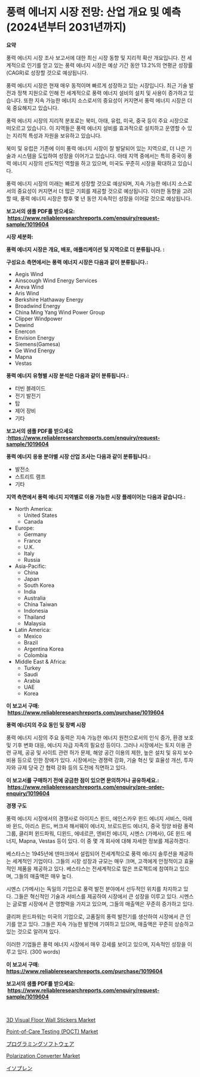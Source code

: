 <p><h1>풍력 에너지 시장 전망: 산업 개요 및 예측 (2024년부터 2031년까지)</h1></p><p><strong>요약</strong></p>
<p><p>풍력 에너지 시장 조사 보고서에 대한 최신 시장 동향 및 지리적 확산 개요입니다. 전 세계적으로 인기를 얻고 있는 풍력 에너지 시장은 예상 기간 동안 13.2%의 연평균 성장률(CAGR)로 성장할 것으로 예상됩니다.</p><p>풍력 에너지 시장은 현재 매우 동적이며 빠르게 성장하고 있는 시장입니다. 최근 기술 발전과 정책 지원으로 인해 전 세계적으로 풍력 에너지 설비의 설치 및 사용이 증가하고 있습니다. 또한 지속 가능한 에너지 소스로서의 중요성이 커지면서 풍력 에너지 시장은 더욱 중요해지고 있습니다.</p><p>풍력 에너지 시장의 지리적 분포로는 북미, 아태, 유럽, 미국, 중국 등이 주요 시장으로 떠오르고 있습니다. 이 지역들은 풍력 에너지 설비를 효과적으로 설치하고 운영할 수 있는 지리적 특성과 자원을 보유하고 있습니다.</p><p>북미 및 유럽은 기존에 이미 풍력 에너지 시장이 잘 발달되어 있는 지역으로, 더 나은 기술과 시스템을 도입하여 성장을 이어가고 있습니다. 아태 지역 중에서는 특히 중국이 풍력 에너지 시장의 선도적인 역할을 하고 있으며, 미국도 꾸준히 시장을 확대하고 있습니다.</p><p>풍력 에너지 시장의 미래는 빠르게 성장할 것으로 예상되며, 지속 가능한 에너지 소스로서의 중요성이 커지면서 더 많은 기회를 제공할 것으로 예상됩니다. 이러한 동향을 고려할 때, 풍력 에너지 시장은 향후 몇 년 동안 지속적인 성장을 이어갈 것으로 예상됩니다.</p></p>
<p><strong>보고서의 샘플 PDF를 받으세요: &nbsp;<a href="https://www.reliableresearchreports.com/enquiry/request-sample/1019604">https://www.reliableresearchreports.com/enquiry/request-sample/1019604</a></strong></p>
<p><strong>시장 세분화:</strong></p>
<p><strong> 풍력 에너지 시장은 개요, 배포, 애플리케이션 및 지역으로 더 분류됩니다. :</strong></p>
<p><strong>구성요소 측면에서는 풍력 에너지 시장은 다음과 같이 분류됩니다.:</strong></p>
<p><ul><li>Aegis Wind</li><li>Ainscough Wind Energy Services</li><li>Areva Wind</li><li>Aris Wind</li><li>Berkshire Hathaway Energy</li><li>Broadwind Energy</li><li>China Ming Yang Wind Power Group</li><li>Clipper Windpower</li><li>Dewind</li><li>Enercon</li><li>Envision Energy</li><li>Siemens(Gamesa)</li><li>Ge Wind Energy</li><li>Mapna</li><li>Vestas</li></ul></p>
<p><strong> 풍력 에너지 유형별 시장 분석은 다음과 같이 분류됩니다.:</strong></p>
<p><ul><li>터빈 블레이드</li><li>전기 발전기</li><li>탑</li><li>제어 장비</li><li>기타</li></ul></p>
<p><strong>보고서의 샘플 PDF를 받으세요 :<a href="https://www.reliableresearchreports.com/enquiry/request-sample/1019604">https://www.reliableresearchreports.com/enquiry/request-sample/1019604</a></strong></p>
<p><strong> 풍력 에너지 응용 분야별 시장 산업 조사는 다음과 같이 분류됩니다.:</strong></p>
<p><ul><li>발전소</li><li>스트리트 램프</li><li>기타</li></ul></p>
<p><strong>지역 측면에서 풍력 에너지 지역별로 이용 가능한 시장 플레이어는 다음과 같습니다.:</strong></p>
<p><ul>
    <li>
        North America:
        <ul>
            <li>United States</li>
            <li>Canada</li>
        </ul>
    </li>
    <li>
        Europe:
        <ul>
            <li>Germany</li>
            <li>France</li>
            <li>U.K.</li>
            <li>Italy</li>
            <li>Russia</li>
        </ul>
    </li>
    <li>
        Asia-Pacific:
        <ul>
            <li>China</li>
            <li>Japan</li>
            <li>South Korea</li>
            <li>India</li>
            <li>Australia</li>
            <li>China Taiwan</li>
            <li>Indonesia</li>
            <li>Thailand</li>
            <li>Malaysia</li>
        </ul>
    </li>
    <li>
        Latin America:
        <ul>
            <li>Mexico</li>
            <li>Brazil</li>
            <li>Argentina Korea</li>
            <li>Colombia</li>
        </ul>
    </li>
    <li>
        Middle East & Africa:
        <ul>
            <li>Turkey</li>
            <li>Saudi</li>
            <li>Arabia</li>
            <li>UAE</li>
            <li>Korea</li>
        </ul>
    </li>
    </ul></p>
<p><strong>이 보고서 구매: &nbsp;<a href="https://www.reliableresearchreports.com/purchase/1019604">https://www.reliableresearchreports.com/purchase/1019604</a></strong></p>
<p><strong>풍력 에너지의 주요 동인 및 장벽 시장</strong></p>
<p><p>풍력 에너지 시장의 주요 동력은 지속 가능한 에너지 원천으로서의 인식 증가, 환경 보호 및 기후 변화 대응, 에너지 자급 자족의 필요성 등이다. 그러나 시장에서는 토지 이용 관련 규제, 공공 및 사이트 관련 허가 문제, 해양 공간 이용의 제한, 높은 설치 및 유지 보수 비용 등으로 인한 장애가 있다. 시장에서는 경쟁력 강화, 기술 혁신 및 효율성 개선, 투자자와 규제 당국 간 협력 강화 등의 도전에 직면하고 있다.</p></p>
<p><strong>이 보고서를 구매하기 전에 궁금한 점이 있으면 문의하거나 공유하세요.: &nbsp;<a href="https://www.reliableresearchreports.com/enquiry/pre-order-enquiry/1019604">https://www.reliableresearchreports.com/enquiry/pre-order-enquiry/1019604</a></strong></p>
<p><strong>경쟁 구도</strong></p>
<p><p>풍력 에너지 시장에서의 경쟁사로 아이지스 윈드, 에인스카우 윈드 에너지 서비스, 아레바 윈드, 아리스 윈드, 버크셔 해서웨이 에너지, 브로드윈드 에너지, 중국 밍양 바람 풍력 그룹, 클리퍼 윈드파워, 디윈드, 에네르콘, 엔비전 에너지, 시멘스 (가메사), GE 윈드 에너지, Mapna, Vestas 등이 있다. 이 중 몇 개 회사에 대해 자세한 정보를 제공하겠다.</p><p>베스타스는 1945년에 덴마크에서 설립되어 전세계적으로 풍력 에너지 솔루션을 제공하는 세계적인 기업이다. 그들의 시장 성장과 규모는 매우 크며, 고객에게 안정적이고 효율적인 제품을 제공하고 있다. 베스타스는 전세계적으로 많은 프로젝트에 참여하고 있으며, 그들의 매출액은 매우 높다.</p><p>시멘스 (가메사)는 독일의 기업으로 풍력 발전 분야에서 선두적인 위치를 차지하고 있다. 그들은 혁신적인 기술과 서비스를 제공하여 시장에서 큰 성장을 이루고 있다. 시멘스는 글로벌 시장에서 큰 영향력을 가지고 있으며, 그들의 매출액은 꾸준히 증가하고 있다.</p><p>클리퍼 윈드파워는 미국의 기업으로, 고품질의 풍력 발전기를 생산하여 시장에서 큰 인기를 얻고 있다. 그들은 지속 가능한 발전에 기여하고 있으며, 매출액은 꾸준히 상승하고 있는 것으로 알려져 있다.</p><p>이러한 기업들은 풍력 에너지 시장에서 매우 강세를 보이고 있으며, 지속적인 성장을 이루고 있다. (300 words)</p></p>
<p><strong>이 보고서 구매: &nbsp; <a href="https://www.reliableresearchreports.com/purchase/1019604">https://www.reliableresearchreports.com/purchase/1019604</a></strong></p>
<p><strong>보고서의 샘플 PDF를 받으세요: &nbsp;<a href="https://www.reliableresearchreports.com/enquiry/request-sample/1019604">https://www.reliableresearchreports.com/enquiry/request-sample/1019604</a></strong><strong></strong></p>
<p>&nbsp;</p>
<p><p><a href="https://view.publitas.com/reportprime-1/3d-visual-floor-wall-stickers-market-research-report-the-key-to-successful-business-strategy-forecasted-for-period-from-2024-2031/">3D Visual Floor Wall Stickers Market</a></p><p><a href="https://thundering-castanet-c65.notion.site/Point-of-Care-Testing-POCT-Market-Growth-Market-Trends-COVID-19-Impact-and-Forecasts-for-period-43de099bcc01460d8b674206695a2b19">Point-of-Care Testing (POCT) Market</a></p><p><a href="https://medium.com/@deonnorth8/%E3%83%97%E3%83%AD%E3%82%B0%E3%83%A9%E3%83%9F%E3%83%B3%E3%82%B0%E3%82%BD%E3%83%95%E3%83%88%E3%82%A6%E3%82%A7%E3%82%A2%E5%B8%82%E5%A0%B4%E5%88%86%E6%9E%90%E3%81%8A%E3%82%88%E3%81%B32024%E5%B9%B4%E3%81%8B%E3%82%892031%E5%B9%B4%E3%81%BE%E3%81%A7%E3%81%AE%E4%BA%88%E6%B8%AC%E3%82%B5%E3%82%A4%E3%82%BA-f58b148e4cf5">プログラミングソフトウェア</a></p><p><a href="https://issuu.com/reportprime-2/docs/polarization-converter-market-size-2030.pptx">Polarization Converter Market</a></p><p><a href="https://github.com/ppmazlotr77499/Market-Research-Report-List-1/blob/main/2307286186503.md">イソプレン</a></p></p>